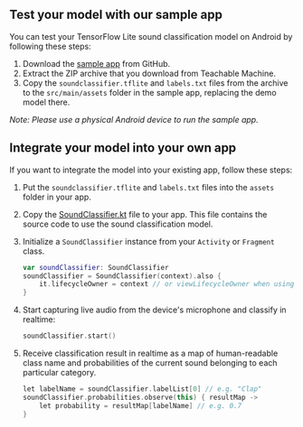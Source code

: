 ## Test your model with our sample app

You can test your TensorFlow Lite sound classification model on Android by following these steps:

1. Download the [sample app](https://github.com/tensorflow/examples/tree/master/lite/examples/sound_classification/android)
 from GitHub.
1. Extract the ZIP archive that you download from Teachable Machine.
1. Copy the `soundclassifier.tflite` and `labels.txt` files from the archive to the
 `src/main/assets` folder in the sample app, replacing the demo model there.
 
 *Note: Please use a physical Android device to run the sample app.*

## Integrate your model into your own app

If you want to integrate the model into your existing app, follow these steps:

1. Put the `soundclassifier.tflite` and `labels.txt` files into the `assets` folder in your app.
1. Copy the [SoundClassifier.kt](https://github.com/tensorflow/examples/blob/master/lite/examples/sound_classification/android/app/src/main/java/org/tensorflow/lite/examples/soundclassifier/SoundClassifier.kt)
 file to your app. This file contains the source code to use the sound classification model.
1. Initialize a `SoundClassifier` instance from your `Activity` or `Fragment` class.

    ```kotlin
    var soundClassifier: SoundClassifier
    soundClassifier = SoundClassifier(context).also {
        it.lifecycleOwner = context // or viewLifecycleOwner when using in a Fragment
    }
    ```

1. Start capturing live audio from the device's microphone and classify in realtime:

    ```kotlin
    soundClassifier.start()
    ```

1. Receive classification result in realtime as a map of human-readable class name and
 probabilities of the current sound belonging to each particular category.

    ```kotlin
    let labelName = soundClassifier.labelList[0] // e.g. "Clap"
    soundClassifier.probabilities.observe(this) { resultMap ->
        let probability = resultMap[labelName] // e.g. 0.7
    }
    ```
